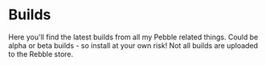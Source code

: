 # Builds

Here you'll find the latest builds from all my Pebble related things. Could be alpha or beta builds - so install at your own risk! Not all builds are uploaded to the Rebble store.